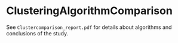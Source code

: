 # ClusteringAlgorithmComparison

See `Clustercomparison_report.pdf` for details about algorithms and conclusions of the study.
